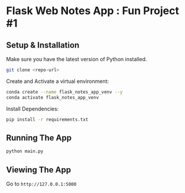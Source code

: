 # Flask Web Notes App : Fun Project #1

## Setup & Installation

Make sure you have the latest version of Python installed.

```bash
git clone <repo-url>
```

Create and Activate a virtual environment:
```bash
conda create --name flask_notes_app_venv --y
conda activate flask_notes_app_venv
```

Install Dependencies:
```bash
pip install -r requirements.txt
```

## Running The App
```bash
python main.py
```

## Viewing The App

Go to `http://127.0.0.1:5000`
